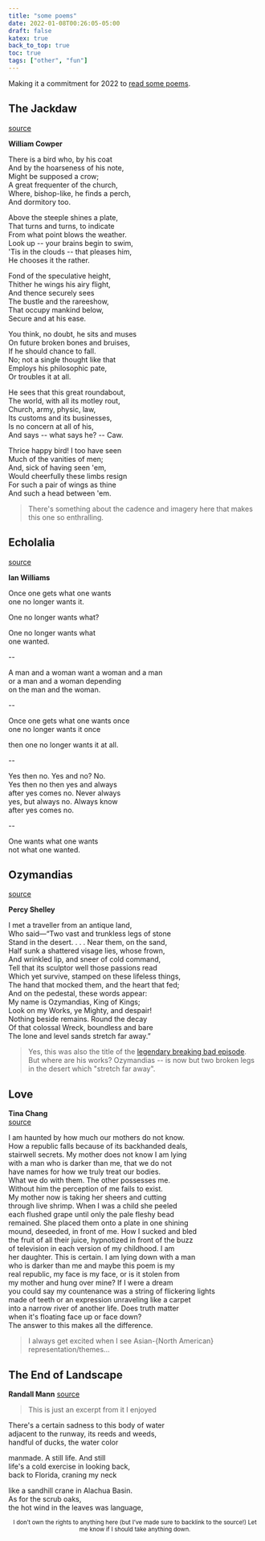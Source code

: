 ```yaml
---
title: "some poems"
date: 2022-01-08T00:26:05-05:00
draft: false
katex: true
back_to_top: true
toc: true
tags: ["other", "fun"]
---
```



Making it a commitment for 2022 to [read some poems](https://www.poetryfoundation.org/poems/poem-of-the-day).


## The Jackdaw
[source](https://allpoetry.com/The-Jackdaw)


**William Cowper**   

There is a bird who, by his coat  
And by the hoarseness of his note,  
Might be supposed a crow;  
A great frequenter of the church,  
Where, bishop-like, he finds a perch,  
And dormitory too.  

Above the steeple shines a plate,  
That turns and turns, to indicate  
From what point blows the weather.  
Look up -- your brains begin to swim,  
'Tis in the clouds -- that pleases him,  
He chooses it the rather.   

Fond of the speculative height,  
Thither he wings his airy flight,  
And thence securely sees  
The bustle and the rareeshow,  
That occupy mankind below,  
Secure and at his ease.  

You think, no doubt, he sits and muses  
On future broken bones and bruises,  
If he should chance to fall.  
No; not a single thought like that  
Employs his philosophic pate,  
Or troubles it at all.  

He sees that this great roundabout,  
The world, with all its motley rout,  
Church, army, physic, law,  
Its customs and its businesses,  
Is no concern at all of his,  
And says -- what says he? -- Caw.  

Thrice happy bird! I too have seen  
Much of the vanities of men;  
And, sick of having seen 'em,  
Would cheerfully these limbs resign  
For such a pair of wings as thine  
And such a head between 'em.  


> There's something about the cadence and imagery here that makes this one so enthralling.





## Echolalia
[source](https://www.poetryinvoice.com/poems/echolalia)

**Ian Williams**  


Once one gets what one wants  
one no longer wants it.  


One no longer wants what?

 

One no longer wants what  
one wanted.

 
--

 
A man and a woman want a woman and a man  
or a man and a woman depending  
on the man and the woman.  

 

--

 

Once one gets what one wants once  
one no longer wants it once  


then one no longer wants it at all.

 

--

 

Yes then no. Yes and no? No.  
Yes then no then yes and always  
after yes comes no. Never always  
yes, but always no. Always know  
after yes comes no.  


--

 
One wants what one wants  
not what one wanted.  
  


## Ozymandias
[source](https://www.poetryfoundation.org/poems/46565/ozymandias)  

**Percy Shelley**  


I met a traveller from an antique land,  
Who said—“Two vast and trunkless legs of stone  
Stand in the desert. . . . Near them, on the sand,  
Half sunk a shattered visage lies, whose frown,  
And wrinkled lip, and sneer of cold command,  
Tell that its sculptor well those passions read  
Which yet survive, stamped on these lifeless things,  
The hand that mocked them, and the heart that fed;  
And on the pedestal, these words appear:  
My name is Ozymandias, King of Kings;  
Look on my Works, ye Mighty, and despair!  
Nothing beside remains. Round the decay  
Of that colossal Wreck, boundless and bare  
The lone and level sands stretch far away.”  


> Yes, this was also the title of the [legendary breaking bad episode](https://www.imdb.com/title/tt2301451/?ref_=tt_eps_top).  
> But where are his works? Ozymandias -- is now but two broken legs in the desert which "stretch far away". 

## Love
**Tina Chang**  
[source](https://www.poetryfoundation.org/poems/57416/love-56d23aec87f79)

I am haunted by how much our mothers do not know.    
How a republic falls because of its backhanded deals,  
stairwell secrets. My mother does not know I am lying  
with a man who is darker than me, that we do not  
have names for how we truly treat our bodies.  
What we do with them. The other possesses me.  
Without him the perception of me fails to exist.  
My mother now is taking her sheers and cutting  
through live shrimp. When I was a child she peeled  
each flushed grape until only the pale fleshy bead  
remained. She placed them onto a plate in one shining  
mound, deseeded, in front of me. How I sucked and bled  
the fruit of all their juice, hypnotized in front of the buzz  
of television in each version of my childhood. I am  
her daughter. This is certain. I am lying down with a man  
who is darker than me and maybe this poem is my  
real republic, my face is my face, or is it stolen from  
my mother and hung over mine? If I were a dream  
you could say my countenance was a string of flickering lights  
made of teeth or an expression unraveling like a carpet  
into a narrow river of another life. Does truth matter  
when it's floating face up or face down?  
The answer to this makes all the difference.  

> I always get excited when I see Asian-{North American} representation/themes...





## The End of Landscape
**Randall Mann**
[source](https://www.poetryfoundation.org/poems/55027/the-end-of-landscape)

> This is just an excerpt from it I enjoyed

There's a certain sadness to this body of water  
adjacent to the runway, its reeds and weeds,  
handful of ducks, the water color  
 
manmade. A still life. And still  
life's a cold exercise in looking back,  
back to Florida, craning my neck  
 
like a sandhill crane in Alachua Basin.  
As for the scrub oaks,  
the hot wind in the leaves was language,  
 





$$ _{\text{I don't own the rights to anything here (but I've made sure to backlink to the source!) Let me know if I should take anything down.}} $$
